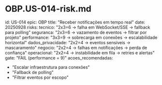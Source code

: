 # OBP.US-014-risk.md
id: US-014
epic: OBP
title: "Receber notificações em tempo real"
date: 20250928
risks:
  tecnico: "2x3=6 → falha em WebSocket/SSE → fallback para polling"
  seguranca: "2x3=6 → vazamento de eventos → filtrar por projeto"
  performance: "3x3=9 → sobrecarga em conexões → escalabilidade horizontal"
  dados_privacidade: "2x2=4 → eventos sensíveis → mascaramento"
  negocio: "2x2=4 → falhas em notificações → perda de confiança"
  operacional: "2x2=4 → instabilidade em fila → retries e alertas"
gate: "FAIL (performance = 9)"
acoes_recomendadas:
  - "Escalar infraestrutura para conexões"
  - "Fallback de polling"
  - "Filtrar eventos por escopo"
